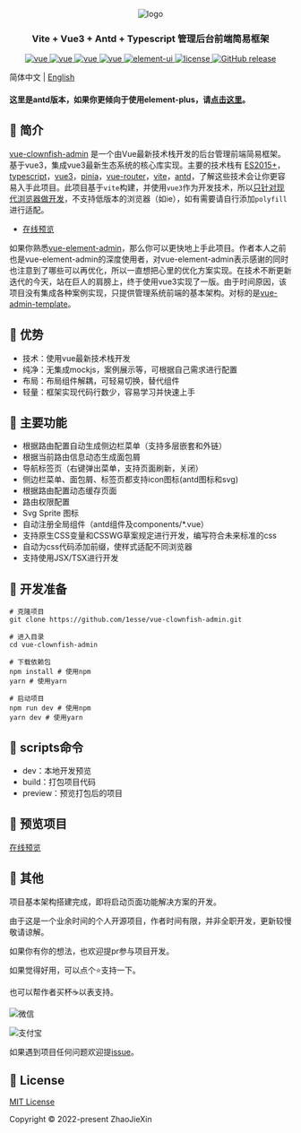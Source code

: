 <p align="center">
  <img src="https://github.com/1esse/vue-clownfish-admin/blob/master/logo.png" alt="logo">
</p>
<h3 align="center">Vite + Vue3 + Antd + Typescript 管理后台前端简易框架</h3>
<p align="center">
  <a href="https://github.com/vuejs/core">
    <img src="https://img.shields.io/badge/vue-3.2.37-brightgreen.svg" alt="vue">
  </a>
  <a href="https://github.com/vitejs/vite">
    <img src="https://img.shields.io/badge/vite-2.9.10-brightgreen.svg" alt="vue">
  </a>
  <a href="https://github.com/vuejs/pinia">
    <img src="https://img.shields.io/badge/pinia-2.0.14-brightgreen.svg" alt="vue">
  </a>
  <a href="https://github.com/vuejs/router">
    <img src="https://img.shields.io/badge/vueRouter-4.0.15-brightgreen.svg" alt="vue">
  </a>
  <a href="https://github.com/vueComponent/ant-design-vue">
    <img src="https://img.shields.io/badge/antdv-3.2.5-brightgreen.svg" alt="element-ui">
  </a>
  <a href="https://github.com/1esse/vue-clownfish-admin/blob/master/LICENSE">
    <img src="https://img.shields.io/github/license/mashape/apistatus.svg" alt="license">
  </a>
  <a href="https://github.com/1esse/vue-clownfish-admin/releases">
    <img src="https://img.shields.io/github/v/release/1esse/vue-clownfish-admin.svg" alt="GitHub release">
  </a>
</p>

简体中文 | [English](https://github.com/1esse/vue-clownfish-admin/blob/master/README.en.md)

#### 这里是antd版本，如果你更倾向于使用element-plus，请[点击这里](https://github.com/1esse/vue-clownfish-admin-elem)。

## 🐬 简介
[vue-clownfish-admin](https://github.com/1esse/vue-clownfish-admin) 是一个由Vue最新技术栈开发的后台管理前端简易框架。基于vue3，集成vue3最新生态系统的核心库实现。主要的技术栈有
[ES2015+](http://es6.ruanyifeng.com/)，[typescript](https://www.typescriptlang.org/zh/)，[vue3](https://staging-cn.vuejs.org)，[pinia](https://pinia.vuejs.org/)，[vue-router](https://router.vuejs.org/zh/)，[vite](https://cn.vitejs.dev/)，[antd](https://antdv.com/)，了解这些技术会让你更容易入手此项目。此项目基于`vite`构建，并使用`vue3`作为开发技术，所以[只针对现代浏览器做开发](https://cn.vitejs.dev/guide/build.html#browser-compatibility)，不支持低版本的浏览器（如ie），如有需要请自行添加`polyfill`进行适配。
+ [在线预览](https://1esse.github.io/vue-clownfish-admin)

如果你熟悉[vue-element-admin](https://github.com/PanJiaChen/vue-element-admin)，那么你可以更快地上手此项目。作者本人之前也是vue-element-admin的深度使用者，对vue-element-admin表示感谢的同时也注意到了哪些可以再优化，所以一直想把心里的优化方案实现。在技术不断更新迭代的今天，站在巨人的肩膀上，终于使用vue3实现了一版。由于时间原因，该项目没有集成各种案例实现，只提供管理系统前端的基本架构。对标的是[vue-admin-template](https://github.com/PanJiaChen/vue-admin-template)。

## 🦑 优势
+ 技术：使用vue最新技术栈开发
+ 纯净：无集成mockjs，案例展示等，可根据自己需求进行配置
+ 布局：布局组件解耦，可轻易切换，替代组件
+ 轻量：框架实现代码行数少，容易学习并快速上手

## 🐳 主要功能
+ 根据路由配置自动生成侧边栏菜单（支持多层嵌套和外链）
+ 根据当前路由信息动态生成面包屑
+ 导航标签页（右键弹出菜单，支持页面刷新，关闭）
+ 侧边栏菜单、面包屑、标签页都支持icon图标(antd图标和svg)
+ 根据路由配置动态缓存页面
+ 路由权限配置
+ Svg Sprite 图标
+ 自动注册全局组件（antd组件及components/*.vue）
+ 支持原生CSS变量和CSSWG草案规定进行开发，编写符合未来标准的css
+ 自动为css代码添加前缀，使样式适配不同浏览器
+ 支持使用JSX/TSX进行开发

## 🦀 开发准备
    # 克隆项目
    git clone https://github.com/1esse/vue-clownfish-admin.git
    
    # 进入目录
    cd vue-clownfish-admin
    
    # 下载依赖包
    npm install # 使用npm
    yarn # 使用yarn
    
    # 启动项目
    npm run dev # 使用npm
    yarn dev # 使用yarn

## 🐠 scripts命令
+ dev：本地开发预览
+ build：打包项目代码
+ preview：预览打包后的项目

## 🦐 预览项目
[在线预览](https://1esse.github.io/vue-clownfish-admin)

## 🐡 其他
项目基本架构搭建完成，即将启动页面功能解决方案的开发。

由于这是一个业余时间的个人开源项目，作者时间有限，并非全职开发，更新较慢敬请谅解。

如果你有你的想法，也欢迎提pr参与项目开发。

如果觉得好用，可以点个⭐支持一下。

也可以帮作者买杯☕以表支持。

![微信](https://github.com/1esse/vue-clownfish-admin/blob/master/wechatpay.png)

![支付宝](https://github.com/1esse/vue-clownfish-admin/blob/master/alipay.png)

如果遇到项目任何问题欢迎提[issue](https://github.com/1esse/vue-clownfish-admin/issues/new)。

## 🐙 License
[MIT License](https://github.com/1esse/vue-clownfish-admin/blob/master/LICENSE)

Copyright	&copy; 2022-present ZhaoJieXin